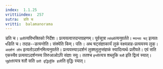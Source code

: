 ```yaml
---
index:  1.1.25
vrittiindex:  257
sutra:  डति च
vritti:  balamanorama 
---
```


डति च। `डती`त्यविभक्तिको निर्देशः। प्रत्ययत्वात्तदन्तग्रहणम्। पूर्वसूत्रा `त्संख्ये`त्यनुवर्तते। `ष्णान्ता षट्` इत्यतः `ष`डिति च। तदाह--डत्यन्तेति। संक्येति किम्। पतिः। अथ षट्संज्ञाकार्यं लुकं वक्ष्यन्नाह-प्रत्ययस्य लुक्। `अदर्शनं लोप` इत्यतोऽदर्शनमित्यनुवर्तते। प्रत्ययस्याऽदर्शनं लुक्श्लुलुप्संज्ञकं स्यादित्यर्थः प्रतीयते। एवं सति एकस्यैव प्रत्ययाऽदर्शनस्य तिरुआओऽपि संज्ञाः स्युः। ततश्च `हन्ती`त्यत्र शब्लुकि `श्लौ` इति द्वित्वं स्यात्। `जुहोती`त्यत्र श्लौ सति `उतो वृद्धिर्लुकि हली`ति वृद्धिः स्यात्। 

